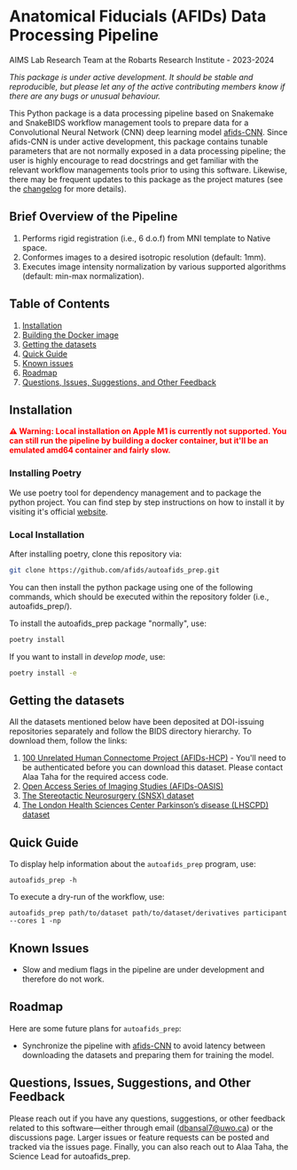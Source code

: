 # Anatomical Fiducials (AFIDs) Data Processing Pipeline 
AIMS Lab Research Team at the Robarts Research Institute - 2023-2024


*This package is under active development. It should be stable and reproducible, but please let any of the active contributing members know if there are any bugs or unusual behaviour.*

This Python package is a data processing pipeline based on Snakemake and SnakeBIDS workflow management tools to prepare data for a Convolutional Neural Network (CNN) deep learning model [afids-CNN](https://github.com/afids/afids-CNN). Since afids-CNN is under active development, this package contains tunable parameters that are not normally exposed in a data processing pipeline; the user is highly encourage to read docstrings and get familiar with the relevant workflow managements tools prior to using this software. Likewise, there may be frequent updates to this package as the project matures (see the [changelog](CHANGELOG.md) for more details).

## Brief Overview of the Pipeline
1. Performs rigid registration (i.e., 6 d.o.f) from MNI template to Native space.
2. Conformes images to a desired isotropic resolution (default: 1mm). 
3. Executes image intensity normalization by various supported algorithms (default: min-max normalization).

## Table of Contents
1. [Installation](#installation)
2. [Building the Docker image](docker/README.md)
3. [Getting the datasets](#getting-the-datasets)
4. [Quick Guide](#quick-guide) 
5. [Known issues](#known-issues)
6. [Roadmap](#roadmap)
7. [Questions, Issues, Suggestions, and Other Feedback](#questions--issues)

## Installation

<div style="color: red; font-weight: bold;">
  <p>⚠️ <strong>Warning:</strong> Local installation on Apple M1 is currently not supported. You can still run the pipeline by building a docker container, but it'll be an emulated amd64 container and fairly slow. </p>
</div>

### Installing Poetry
We use poetry tool for dependency management and to package the python project. You can find step by step instructions on how to install it by visiting it's official [website](https://python-poetry.org/docs/).

### Local Installation

After installing poetry, clone this repository via:

```bash
git clone https://github.com/afids/autoafids_prep.git
```

You can then install the python package using one of the following commands, which should be executed within the repository folder (i.e., autoafids_prep/).

To install the autoafids_prep package "normally", use:

```bash
poetry install
```
If you want to install in _develop mode_, use:

```bash
poetry install -e
```

## Getting the datasets
All the datasets mentioned below have been deposited at DOI-issuing repositories separately and follow the BIDS directory hierarchy. To download them, follow the links:

1. [100 Unrelated Human Connectome Project (AFIDs-HCP)](https://zenodo.org/records/8072105) - You'll need to be authenticated before you can download this dataset. Please contact Alaa Taha for the required access code. 
2. [Open Access Series of Imaging Studies (AFIDs-OASIS)](https://zenodo.org/records/7641090)
3. [The Stereotactic Neurosurgery (SNSX) dataset](https://openneuro.org/datasets/ds004470/versions/1.0.0)
4. [The London Health Sciences Center Parkinson’s disease (LHSCPD) dataset](https://openneuro.org/datasets/ds004471/versions/1.0.0)

## Quick Guide
To display help information about the `autoafids_prep` program, use:

```
autoafids_prep -h
```

To execute a dry-run of the workflow, use:

```
autoafids_prep path/to/dataset path/to/dataset/derivatives participant --cores 1 -np
```
## Known Issues
- Slow and medium flags in the pipeline are under development and therefore do not work.

## Roadmap
Here are some future plans for `autoafids_prep`:
- Synchronize the pipeline with [afids-CNN](https://github.com/afids/afids-CNN) to avoid latency between downloading the datasets and preparing them for training the model. 

## Questions, Issues, Suggestions, and Other Feedback
Please reach out if you have any questions, suggestions, or other feedback related to this software—either through email (dbansal7@uwo.ca) or the discussions page. Larger issues or feature requests can be posted and tracked via the issues page. Finally, you can also reach out to Alaa Taha, the Science Lead for autoafids_prep.
